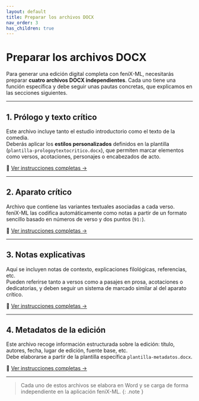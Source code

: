 ```yaml
---
layout: default
title: Preparar los archivos DOCX
nav_order: 3
has_children: true
---
```


# Preparar los archivos DOCX

Para generar una edición digital completa con feniX-ML, necesitarás preparar **cuatro archivos DOCX independientes**. Cada uno tiene una función específica y debe seguir unas pautas concretas, que explicamos en las secciones siguientes.

---

## 1. Prólogo y texto crítico

Este archivo incluye tanto el estudio introductorio como el texto de la comedia.  
Deberás aplicar los **estilos personalizados** definidos en la plantilla (`plantilla-prologoytextocritico.docx`), que permiten marcar elementos como versos, acotaciones, personajes o encabezados de acto.

📖 [Ver instrucciones completas →](./prologo-y-texto-critico)

---

## 2. Aparato crítico

Archivo que contiene las variantes textuales asociadas a cada verso.  
feniX-ML las codifica automáticamente como notas a partir de un formato sencillo basado en números de verso y dos puntos (`91:`).

📖 [Ver instrucciones completas →](./aparato-critico)

---

## 3. Notas explicativas

Aquí se incluyen notas de contexto, explicaciones filológicas, referencias, etc.  
Pueden referirse tanto a versos como a pasajes en prosa, acotaciones o dedicatorias, y deben seguir un sistema de marcado similar al del aparato crítico.

📖 [Ver instrucciones completas →](./notas)

---

## 4. Metadatos de la edición

Este archivo recoge información estructurada sobre la edición: título, autores, fecha, lugar de edición, fuente base, etc.  
Debe elaborarse a partir de la plantilla específica `plantilla-metadatos.docx`.

📖 [Ver instrucciones completas →](./metadatos)

---

> Cada uno de estos archivos se elabora en Word y se carga de forma independiente en la aplicación feniX-ML.
{: .note }
